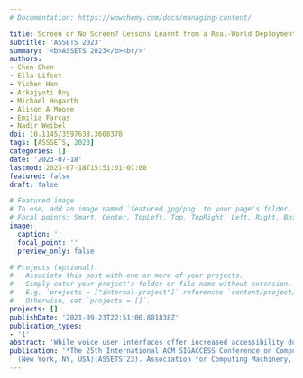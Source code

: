 ```yaml
---
# Documentation: https://wowchemy.com/docs/managing-content/

title: Screen or No Screen? Lessons Learnt from a Real-World Deployment Study of Using Voice Assistants With and Without Touchscreen for Older Adults
subtitle: 'ASSETS 2023'
summary: '<b>ASSETS 2023</b><br/>'
authors:
- Chen Chen
- Ella Lifset
- Yichen Han
- Arkajyoti Roy
- Michael Hogarth
- Alison A Moore
- Emilia Farcas
- Nadir Weibel
doi: 10.1145/3597638.3608378
tags: [ASSSETS, 2023]
categories: []
date: '2023-07-18'
lastmod: 2023-07-18T15:51:01-07:00
featured: false
draft: false

# Featured image
# To use, add an image named `featured.jpg/png` to your page's folder.
# Focal points: Smart, Center, TopLeft, Top, TopRight, Left, Right, BottomLeft, Bottom, BottomRight.
image:
  caption: ''
  focal_point: ''
  preview_only: false

# Projects (optional).
#   Associate this post with one or more of your projects.
#   Simply enter your project's folder or file name without extension.
#   E.g. `projects = ["internal-project"]` references `content/project/deep-learning/index.md`.
#   Otherwise, set `projects = []`.
projects: []
publishDate: '2021-09-23T22:51:00.801838Z'
publication_types:
- '1'
abstract: 'While voice user interfaces offer increased accessibility due to hands-free and eyes-free interactions, older adults often have challenges such as constructing structured requests and perceiving how such devices operate. Voice-first user interfaces have the potential to address these challenges by enabling multimodal interactions. Standalone voice + touchscreen Voice Assistants (VAs), such as Echo Show, are specific types of devices that adopt such interfaces and are gaining popularity. However, the affordances of the additional touchscreen for older adults are unknown. Through a 40-day real-world deployment with older adults living independently, we present a within-subjects study (N = 16; age M = 82.5, SD = 7.77, min. = 70, max. = 97) to understand how a built-in touchscreen might benefit older adults during device setup, conducting self-report diary survey, and general uses. We found that while participants appreciated the visual outputs, they still preferred to respond via speech instead of touch. We identified six design implications that can inform future innovations of senior-friendly VAs for managing healthcare and improving quality of life.'
publication: '*The 25th International ACM SIGACCESS Conference on Computers and Accessibility
  (New York, NY, USA)(ASSETS’23). Association for Computing Machinery, New York, NY, USA.*'
---
```

